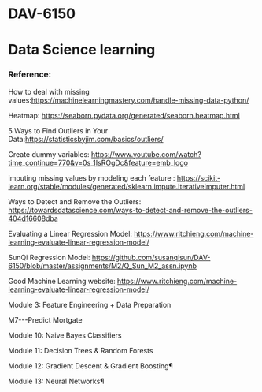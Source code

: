 # DAV-6150
# Data Science learning 
### Reference:

    
How to deal with missing values:https://machinelearningmastery.com/handle-missing-data-python/

Heatmap: https://seaborn.pydata.org/generated/seaborn.heatmap.html

5 Ways to Find Outliers in Your Data:https://statisticsbyjim.com/basics/outliers/

Create dummy variables: https://www.youtube.com/watch?time_continue=770&v=0s_1IsROgDc&feature=emb_logo

imputing missing values by modeling each feature : https://scikit-learn.org/stable/modules/generated/sklearn.impute.IterativeImputer.html

Ways to Detect and Remove the Outliers: https://towardsdatascience.com/ways-to-detect-and-remove-the-outliers-404d16608dba

Evaluating a Linear Regression Model: https://www.ritchieng.com/machine-learning-evaluate-linear-regression-model/

SunQi Regression Model: https://github.com/susanqisun/DAV-6150/blob/master/assignments/M2/Q_Sun_M2_assn.ipynb

Good Machine Learning website: https://www.ritchieng.com/machine-learning-evaluate-linear-regression-model/


Module 3: Feature Engineering + Data Preparation


M7---Predict Mortgate

Module 10: Naive Bayes Classifiers

Module 11: Decision Trees & Random Forests

Module 12: Gradient Descent & Gradient Boosting¶

Module 13: Neural Networks¶
